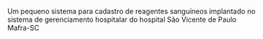 Um pequeno sistema para cadastro de reagentes sanguíneos
implantado no sistema de gerenciamento hospitalar
do hospital São Vicente de Paulo Mafra-SC
